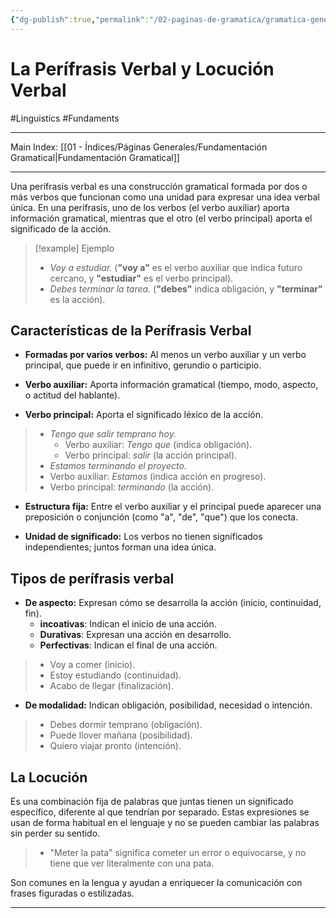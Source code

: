 ```yaml
---
{"dg-publish":true,"permalink":"/02-paginas-de-gramatica/gramatica-general/la-perifrasis-verbal-y-locucion-verbal/"}
---
```


# La Perífrasis Verbal y Locución Verbal
 #Linguistics #Fundaments 
___
Main Index: [[01 - Índices/Páginas Generales/Fundamentación Gramatical\|Fundamentación Gramatical]]
___
Una perífrasis verbal es una construcción gramatical formada por dos o más verbos que funcionan como una unidad para expresar una idea verbal única. En una perífrasis, uno de los verbos (el verbo auxiliar) aporta información gramatical, mientras que el otro (el verbo principal) aporta el significado de la acción.

> [!example] Ejemplo
> - _Voy a estudiar._ (**"voy a"** es el verbo auxiliar que indica futuro cercano, y **"estudiar"** es el verbo principal).
> - _Debes terminar la tarea._ (**"debes"** indica obligación, y **"terminar"** es la acción).

## Características de la Perífrasis Verbal
- **Formadas por varios verbos:**
Al menos un verbo auxiliar y un verbo principal, que puede ir en infinitivo, gerundio o participio.

- **Verbo auxiliar:**
Aporta información gramatical (tiempo, modo, aspecto, o actitud del hablante).

- **Verbo principal:**
Aporta el significado léxico de la acción.
> - _Tengo que salir temprano hoy._
>     - Verbo auxiliar: _Tengo que_ (indica obligación).
>     - Verbo principal: _salir_ (la acción principal).
> -  _Estamos terminando el proyecto._
> 	- Verbo auxiliar: _Estamos_ (indica acción en progreso).
> 	- Verbo principal: _terminando_ (la acción).

- **Estructura fija:**
Entre el verbo auxiliar y el principal puede aparecer una preposición o conjunción (como "a", "de", "que") que los conecta.

- **Unidad de significado:**
Los verbos no tienen significados independientes; juntos forman una idea única.
## Tipos de perífrasis verbal
- **De aspecto:**
Expresan cómo se desarrolla la acción (inicio, continuidad, fin).
	- **incoativas**: Indican el inicio de una acción.
	- **Durativas**: Expresan una acción en desarrollo.
	- **Perfectivas**: Indican el final de una acción.
> - Voy a comer (inicio).
> -  Estoy estudiando (continuidad).
> -  Acabo de llegar (finalización).

- **De modalidad:**
Indican obligación, posibilidad, necesidad o intención.
> - Debes dormir temprano (obligación).
> - Puede llover mañana (posibilidad).
> - Quiero viajar pronto (intención).


## La Locución
Es una combinación fija de palabras que juntas tienen un significado específico, diferente al que tendrían por separado. Estas expresiones se usan de forma habitual en el lenguaje y no se pueden cambiar las palabras sin perder su sentido.

> - "Meter la pata" significa cometer un error o equivocarse, y no tiene que ver literalmente con una pata.

Son comunes en la lengua y ayudan a enriquecer la comunicación con frases figuradas o estilizadas.
___
